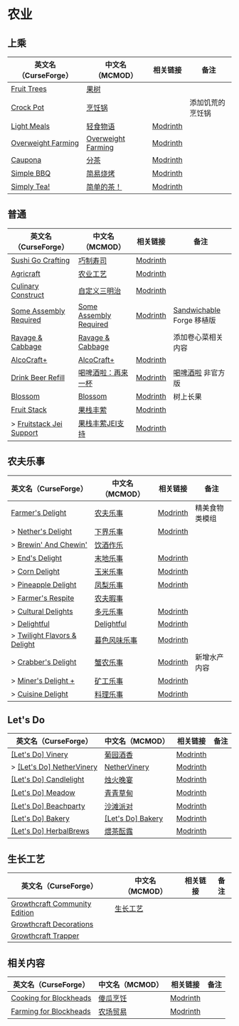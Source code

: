# 农业

## 上乘

| 英文名（CurseForge）                                                                  | 中文名（MCMOD）                                            | 相关链接                                                | 备注             |
| ------------------------------------------------------------------------------------- | ---------------------------------------------------------- | ------------------------------------------------------- | ---------------- |
| [Fruit Trees](https://www.curseforge.com/minecraft/mc-mods/fruit-trees)               | [果树](https://www.mcmod.cn/class/2416.html)               |                                                         |                  |
| [Crock Pot](https://www.curseforge.com/minecraft/mc-mods/crock-pot)                   | [烹饪锅](https://www.mcmod.cn/class/3017.html)             |                                                         | 添加饥荒的烹饪锅 |
| [Light Meals](https://www.curseforge.com/minecraft/mc-mods/light-meals)               | [轻食物语](https://www.mcmod.cn/class/7065.html)           | [Modrinth](https://modrinth.com/mod/light-meals)        |                  |
| [Overweight Farming](https://www.curseforge.com/minecraft/mc-mods/overweight-farming) | [Overweight Farming](https://www.mcmod.cn/class/5866.html) | [Modrinth](https://modrinth.com/mod/overweight-farming) |                  |
| [Caupona](https://www.curseforge.com/minecraft/mc-mods/caupona)                       | [分茶](https://www.mcmod.cn/class/7154.html)               | [Modrinth](https://modrinth.com/mod/caupona)            |                  |
| [Simple BBQ](https://www.curseforge.com/minecraft/mc-mods/simple-bbq)                 | [简易烧烤](https://www.mcmod.cn/class/7191.html)           | [Modrinth](https://modrinth.com/mod/simple-bbq)         |                  |
| [Simply Tea!](https://www.curseforge.com/minecraft/mc-mods/simply-tea)                | [简单的茶！](https://www.mcmod.cn/class/3597.html)         | [Modrinth](https://modrinth.com/mod/simply-tea)         |                  |

## 普通

| 英文名（CurseForge）                                                                            | 中文名（MCMOD）                                                | 相关链接                                                    | 备注                                                                                   |
| ----------------------------------------------------------------------------------------------- | -------------------------------------------------------------- | ----------------------------------------------------------- | -------------------------------------------------------------------------------------- |
| [Sushi Go Crafting](https://www.curseforge.com/minecraft/mc-mods/sushigocrafting)               | [巧制寿司](https://www.mcmod.cn/class/4014.html)               | [Modrinth](https://modrinth.com/mod/sushigocrafting)        |                                                                                        |
| [Agricraft](https://www.curseforge.com/minecraft/mc-mods/agricraft)                             | [农业工艺](https://www.mcmod.cn/class/514.html)                | [Modrinth](https://modrinth.com/mod/agricraft)              |                                                                                        |
| [Culinary Construct](https://www.curseforge.com/minecraft/mc-mods/culinary-construct)           | [自定义三明治](https://www.mcmod.cn/class/1329.html)           | [Modrinth](https://modrinth.com/mod/culinary-construct)     |                                                                                        |
| [Some Assembly Required](https://www.curseforge.com/minecraft/mc-mods/some-assembly-required)   | [Some Assembly Required](https://www.mcmod.cn/class/5801.html) | [Modrinth](https://modrinth.com/mod/some-assembly-required) | [Sandwichable](https://www.curseforge.com/minecraft/mc-mods/sandwichable) Forge 移植版 |
| [Ravage & Cabbage](https://www.curseforge.com/minecraft/mc-mods/ravage-and-cabbage)             | [Ravage & Cabbage](https://www.mcmod.cn/class/4118.html)       |                                                             | 添加卷心菜相关内容                                                                     |
| [AlcoCraft+](https://www.curseforge.com/minecraft/mc-mods/alcocraft-beer-and-stuff)             | [AlcoCraft+](https://www.mcmod.cn/class/10764.html)            | [Modrinth](https://modrinth.com/mod/alcocraft)              |                                                                                        |
| [Drink Beer Refill](https://www.curseforge.com/minecraft/mc-mods/drink-beer-refill)             | [喝啤酒啦：再来一杯](https://www.mcmod.cn/class/8400.html)     | [Modrinth](https://modrinth.com/mod/drink-beer-refill)      | [喝啤酒啦](https://www.mcmod.cn/class/4585.html) 非官方版                              |
| [Blossom](https://www.curseforge.com/minecraft/mc-mods/blossom)                                 | [Blossom](https://www.mcmod.cn/class/8362.html)                | [Modrinth](https://modrinth.com/mod/blossom)                | 树上长果                                                                               |
| [Fruit Stack](https://www.curseforge.com/minecraft/mc-mods/fruit-stack)                         | [果栈丰萦](https://www.mcmod.cn/class/11672.html)              | [Modrinth](https://modrinth.com/mod/fruit-stack)            |                                                                                        |
| > [Fruitstack Jei Support](https://www.curseforge.com/minecraft/mc-mods/fruitstack-jei-support) | [果栈丰萦JEI支持](https://www.mcmod.cn/class/12539.html)       | [Modrinth](https://modrinth.com/mod/fruitstack-jei-support) |                                                                                        |

## 农夫乐事

| 英文名（CurseForge）                                                                                   | 中文名（MCMOD）                                       | 相关链接                                               | 备注           |
| ------------------------------------------------------------------------------------------------------ | ----------------------------------------------------- | ------------------------------------------------------ | -------------- |
| [Farmer's Delight](https://www.curseforge.com/minecraft/mc-mods/farmers-delight)                       | [农夫乐事](https://www.mcmod.cn/class/2820.html)      | [Modrinth](https://modrinth.com/mod/farmers-delight)   | 精美食物类模组 |
| > [Nether's Delight](https://www.curseforge.com/minecraft/mc-mods/nethers-delight)                     | [下界乐事](https://www.mcmod.cn/class/4563.html)      | [Modrinth](https://modrinth.com/mod/nethers-delight)   |                |
| > [Brewin' And Chewin'](https://www.curseforge.com/minecraft/mc-mods/brewin-and-chewin)                | [饮酒作乐](https://www.mcmod.cn/class/6829.html)      |                                                        |                |
| > [End's Delight](https://www.curseforge.com/minecraft/mc-mods/ends-delight)                           | [末地乐事](https://www.mcmod.cn/class/6298.html)      | [Modrinth](https://modrinth.com/mod/ends-delight)      |                |
| > [Corn Delight](https://www.curseforge.com/minecraft/mc-mods/corn-delight)                            | [玉米乐事](https://www.mcmod.cn/class/5646.html)      | [Modrinth](https://modrinth.com/mod/corn-delight)      |                |
| > [Pineapple Delight](https://www.curseforge.com/minecraft/mc-mods/pineapple-delight)                  | [凤梨乐事](https://www.mcmod.cn/class/7871.html)      | [Modrinth](https://modrinth.com/mod/pineapple-delight) |                |
| > [Farmer's Respite](https://www.curseforge.com/minecraft/mc-mods/farmers-respite)                     | [农夫暇事](https://www.mcmod.cn/class/6737.html)      |                                                        |                |
| > [Cultural Delights](https://www.curseforge.com/minecraft/mc-mods/cultural-delights)                  | [多元乐事](https://www.mcmod.cn/class/5609.html)      |  [Modrinth](https://modrinth.com/mod/cultural-delights)                                                      |                |
| > [Delightful](https://www.curseforge.com/minecraft/mc-mods/delightful)                                | [Delightful](https://www.mcmod.cn/class/6817.html)    | [Modrinth](https://modrinth.com/mod/delightful)        |                |
| > [Twilight Flavors & Delight](https://www.curseforge.com/minecraft/mc-mods/twilights-flavors-delight) | [暮色风味乐事](https://www.mcmod.cn/class/10610.html) | [Modrinth](https://modrinth.com/mod/twilight-delight)  |                |
| > [Crabber's Delight](https://www.curseforge.com/minecraft/mc-mods/crabbers-delight)                   | [蟹农乐事](https://www.mcmod.cn/class/11415.html)     | [Modrinth](https://modrinth.com/mod/crabbers-delight)  | 新增水产内容   |
| > [Miner's Delight +](https://www.curseforge.com/minecraft/mc-mods/miners-delight-plus)                | [矿工乐事](https://www.mcmod.cn/class/8216.html)      | [Modrinth](https://modrinth.com/mod/miners-delight)    |                |
| > [Cuisine Delight](https://www.curseforge.com/minecraft/mc-mods/cuisine-delight)                      | [料理乐事](https://www.mcmod.cn/class/11405.html)     | [Modrinth](https://modrinth.com/mod/cuisine-delight)   |                |

## Let's Do

| 英文名（CurseForge）                                                                                            | 中文名（MCMOD）                                            | 相关链接                                                  | 备注 |
| --------------------------------------------------------------------------------------------------------------- | ---------------------------------------------------------- | --------------------------------------------------------- | ---- |
| [[Let's Do] Vinery](https://www.curseforge.com/minecraft/mc-mods/lets-do-wine)                                  | [葡园酒香](https://www.mcmod.cn/class/8181.html)           | [Modrinth](https://modrinth.com/mod/vinery)               |      |
| > [[Let's Do] NetherVinery](https://www.curseforge.com/minecraft/mc-mods/lets-do-nethervinery)                  | [NetherVinery](https://www.mcmod.cn/class/12702.html)      | [Modrinth](https://modrinth.com/mod/lets-do-nethervinery) |      |
| [[Let's Do] Candlelight](https://www.curseforge.com/minecraft/mc-mods/candlelight-lets-do-a-candlelight-dinner) | [烛火晚宴](https://www.mcmod.cn/class/10035.html)          | [Modrinth](https://modrinth.com/mod/lets-do-candlelight)  |      |
| [[Let's Do] Meadow](https://www.curseforge.com/minecraft/mc-mods/welcome-to-meadow)                             | [青青草甸](https://www.mcmod.cn/class/9251.html)           | [Modrinth](https://modrinth.com/mod/lets-do-cheese)       |      |
| [[Let's Do] Beachparty](https://www.curseforge.com/minecraft/mc-mods/beachparty)                                | [沙滩派对](https://www.mcmod.cn/class/10300.html)          | [Modrinth](https://modrinth.com/mod/lets-do-beachparty)   |      |
| [[Let's Do] Bakery](https://www.curseforge.com/minecraft/mc-mods/lets-do-bakery)                                | [[Let's Do] Bakery](https://www.mcmod.cn/class/11101.html) | [Modrinth](https://modrinth.com/mod/lets-do-bakery)       |      |
| [[Let's Do] HerbalBrews](https://www.curseforge.com/minecraft/mc-mods/lets-do-herbal-brews)                     | [煨茶酝露](https://www.mcmod.cn/class/13099.html)          | [Modrinth](https://modrinth.com/mod/lets-do-herbalbrews)  |      |

## 生长工艺

| 英文名（CurseForge）                                                                                        | 中文名（MCMOD）                                 | 相关链接 | 备注 |
| ----------------------------------------------------------------------------------------------------------- | ----------------------------------------------- | -------- | ---- |
| [Growthcraft Community Edition](https://www.curseforge.com/minecraft/mc-mods/growthcraft-community-edition) | [生长工艺](https://www.mcmod.cn/class/326.html) |          |      |
| [Growthcraft Decorations](https://www.curseforge.com/minecraft/mc-mods/growthcraft-decorations)             |                                                 |          |      |
| [Growthcraft Trapper](https://www.curseforge.com/minecraft/mc-mods/growthcraft-trapper)                     |                                                 |          |      |

## 相关内容

| 英文名（CurseForge）                                                                          | 中文名（MCMOD）                                  | 相关链接                                                    | 备注 |
| --------------------------------------------------------------------------------------------- | ------------------------------------------------ | ----------------------------------------------------------- | ---- |
| [Cooking for Blockheads](https://minecraft.curseforge.com/projects/cooking-for-blockheads)    | [傻瓜烹饪](https://www.mcmod.cn/class/468.html)  | [Modrinth](https://modrinth.com/mod/cooking-for-blockheads) |      |
| [Farming for Blockheads](https://www.curseforge.com/minecraft/mc-mods/farming-for-blockheads) | [农场贸易](https://www.mcmod.cn/class/2057.html) | [Modrinth](https://modrinth.com/mod/farming-for-blockheads) |      |
